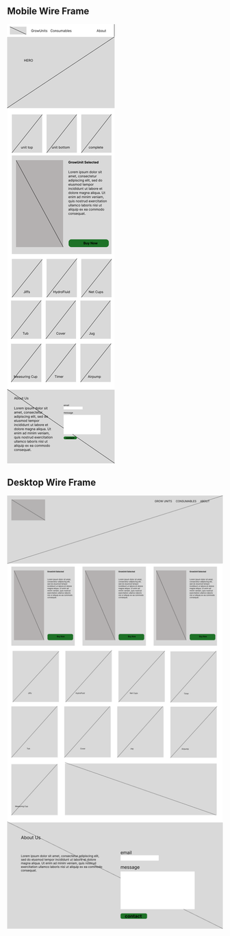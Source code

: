 ## Mobile Wire Frame

<img src="iPhone 14 - 1.png" alt="Iphone Wireframe"/>

## Desktop Wire Frame

<img src="Desktop - 1.png" alt="Desktop Wireframe"/>
